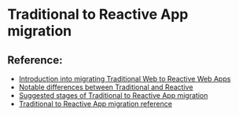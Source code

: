 # Traditional to Reactive App migration

## Reference:
* [Introduction into migrating Traditional Web to Reactive Web Apps](https://success.outsystems.com/Support/Enterprise_Customers/Upgrading/Introduction_into_migrating_Traditional_Web_to_Reactive_Web_Apps)
* [Notable differences between Traditional and Reactive](https://success.outsystems.com/Support/Enterprise_Customers/Upgrading/Introduction_into_migrating_Traditional_Web_to_Reactive_Web_Apps/Notable_differences_between_Traditional_and_Reactive)
* [Suggested stages of Traditional to Reactive App migration](https://success.outsystems.com/Support/Enterprise_Customers/Upgrading/Introduction_into_migrating_Traditional_Web_to_Reactive_Web_Apps/Suggested_stages_of_Traditional_to_Reactive_App_migration)
* [Traditional to Reactive App migration reference](https://success.outsystems.com/Support/Enterprise_Customers/Upgrading/Introduction_into_migrating_Traditional_Web_to_Reactive_Web_Apps/Traditional_to_Reactive_App_migration_reference)
